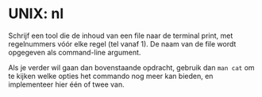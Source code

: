 # UNIX: nl

Schrijf een tool die de inhoud van een file naar de terminal print, met regelnummers vóór elke regel (tel vanaf 1). De naam van de file wordt opgegeven als command-line argument.

Als je verder wil gaan dan bovenstaande opdracht, gebruik dan `man cat` om te kijken welke opties het commando nog meer kan bieden, en implementeer hier één of twee van.
